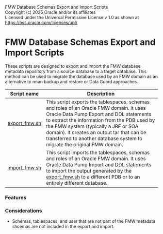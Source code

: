 FMW Database Schemas Export and Import Scripts  
Copyright (c) 2025 Oracle and/or its affiliates  
Licensed under the Universal Permissive License v 1.0 as shown at https://oss.oracle.com/licenses/upl/  

# FMW Database Schemas Export and Import Scripts
These scripts are designed to export and import the FMW database metadata repository from a source database to a target database. This method can be used to migrate the database used by an FMW domain as an alternative to rman backup and restore or Data Guard approaches.

| Script name  | Description |
| ------------- | ------------- |
| [export_fmw.sh](./export_fmw.sh) | This script exports the tablespaces, schemas and roles of an Oracle FMW domain. It uses Oracle Data Pump Export and DDL statements to extract the information from the PDB used by the FMW system (typically a JRF or SOA domain). It creates an output tar that can be transferred to another database system to migrate the original FMW domain. |
| [import_fmw.sh](./import_fmw.sh) | This script imports the tablespaces, schemas and roles of an Oracle FMW domain. It uses Oracle Data Pump Import and DDL statements to import the output generated by the [export_fmw.sh](./export_fmw.sh) to a different PDB or to an entirely different database. |

### Features

### Considerations
- Schemas, tablespaces, and user that are not part of the FMW metadata shcemas are not included in the export and import.
